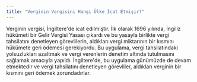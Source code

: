 ```yaml
---
title: "Verginin Vergisini Hangi Ülke İcat Etmişir?"
---
```


Verginin vergisi, İngiltere'de icat edilmiştir. İlk olarak 1696 yılında, İngiliz hükümeti bir Gelir Vergisi Yasası çıkardı ve bu yasayla birlikte vergi tahsilatını denetleyen görevlilerin, aldıkları vergi miktarının bir kısmını hükümete geri ödemesi gerekiyordu. Bu uygulama, vergi tahsilatındaki yolsuzlukları azaltmak ve vergi verenlerin denetim altında tutulmasını sağlamak amacıyla yapıldı. İngiltere'de, bu uygulama günümüzde de devam etmektedir ve vergi tahsilatını denetleyen görevliler, aldıkları verginin bir kısmını geri ödemek zorundadırlar.
